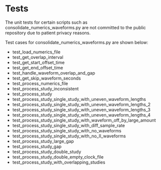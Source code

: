 # Tests

The unit tests for certain scripts such as consolidate_numerics_waveforms.py are not committed to the 
public repository due to patient privacy reasons.

Test cases for consolidate_numerics_waveforms.py are shown below:
- test_load_numerics_file
- test_get_overlap_interval
- test_get_start_offset_time
- test_get_end_offset_time
- test_handle_waveform_overlap_and_gap
- test_get_skip_waveform_seconds
- test_process_numerics_file
- test_process_study_inconsistent
- test_process_study
- test_process_study_single_study_with_uneven_waveform_lengths
- test_process_study_single_study_with_uneven_waveform_lengths_2
- test_process_study_single_study_with_uneven_waveform_lengths_3
- test_process_study_single_study_with_uneven_waveform_lengths_4
- test_process_study_single_study_with_waveform_off_by_large_amount
- test_process_study_single_study_with_diff_sample_rate
- test_process_study_single_study_with_no_waveforms
- test_process_study_single_study_with_no_II_waveforms
- test_process_study_large_gap
- test_process_study_gap
- test_process_study_double_study
- test_process_study_double_empty_clock_file
- test_process_study_with_overlapping_studies
